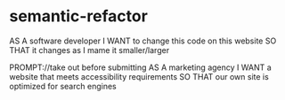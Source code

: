 # semantic-refactor
AS A software developer
I WANT to change this code on this website
SO THAT it changes as I mame it smaller/larger

PROMPT://take out before submitting
AS A marketing agency
I WANT a website that meets accessibility requirements
SO THAT our own site is optimized for search engines